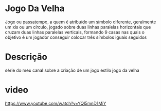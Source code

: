# Jogo Da Velha
Jogo ou passatempo, a quem é atribuído um símbolo diferente, geralmente um xis ou um círculo, jogado sobre duas linhas paralelas horizontais que cruzam duas linhas paralelas verticais, formando 9 casas nas quais o objetivo é um jogador conseguir colocar três símbolos iguais seguidos

# Descrição
série do meu canal
sobre a criação de um jogo
estilo jogo da velha

# video
https://www.youtube.com/watch?v=YQl5mnD1MiY
